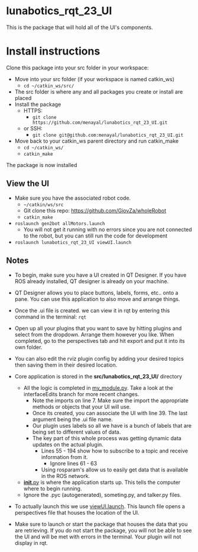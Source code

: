 
# lunabotics_rqt_23_UI

This is the package that will hold all of the UI's components. 


# Install instructions

Clone this package into your src folder in your workspace:
	
 - Move into your src folder (if your workspace is named catkin_ws)
	 - `cd ~/catkin_ws/src/`
 - The src folder is where any and all packages you create or install are placed
 -	Install the package
	 -	HTTPS:
		 -	`git clone https://github.com/menayal/lunabotics_rqt_23_UI.git`
	 -	or SSH:
		 -	`git clone git@github.com:menayal/lunabotics_rqt_23_UI.git`
 -	Move back to your catkin_ws parent directory and run catkin_make
	 -	`cd ~/catkin_ws/`
	 -	`catkin_make`

The package is now installed


## View the UI

-  Make sure you have the associated robot code.
	- `~/catkin/ws/src`
	- Git clone this repo: https://github.com/GiovZa/wholeRobot     
	- `catkin_make`
- `roslaunch gen2bot allMotors.launch`
	- You will not get it running with no errors since you are not connected to the robot, but you can still run the code for development
-  `roslaunch lunabotics_rqt_23_UI viewUI.launch`


## Notes

* To begin, make sure you have a UI created in QT Designer. If you have ROS already installed, QT designer is already on your machine. 
* QT Designer allows you to place buttons, labels, forms, etc.. onto a pane. You can use this application to also move and arrange things. 
* Once the .ui file is created. we can view it in rqt by entering this command in the terminal:
		`rqt`
 
* Open up all your plugins that you want to save by hitting plugins and select from the dropdown. Arrange them however you like. When completed, go to the perspectives tab and hit export and put it into its own folder. 
* You can also edit the rviz plugin config by adding your desired topics then saving them in their desired location.

* Core application is stored in the **src/lunabotics_rqt_23_UI/** directory
	* All the logic is completed in [my_module.py](https://github.com/menayal/lunabotics_rqt_23_UI/blob/interfaceEdits/src/lunabotics_rqt_23_UI/my_module.py). Take a look at the interfaceEdits branch for more recent changes. 
		* Note the imports on line 7. Make sure the import the appropriate methods or objects that your UI will use. 
		* Once its created, you can associate the UI with line 39. The last argument being the .ui file name. 
		* Our plugin uses labels so all we have is a bunch of labels that are being set to different values of data. 
		* The key part of this whole process was getting dynamic data updates on the actual plugin. 
			* Lines 55 - 194 show how to subscribe to a topic and receive information from it. 
				* Ignore lines 61 - 63
			* Using rosparam's allow us to easily get data that is available in the ROS network. 
	* [__init__.py](https://github.com/menayal/lunabotics_rqt_23_UI/blob/interfaceEdits/src/lunabotics_rqt_23_UI/__init__.py) is where the application starts up. This tells the computer where to begin running.
	* Ignore the .pyc (autogenerated), someting.py, and talker.py files. 

* To actually launch this we use [viewUI.launch](https://github.com/menayal/lunabotics_rqt_23_UI/blob/main/launch/viewUI.launch). This launch file opens a perspectives file that houses the location of the UI. 
* Make sure to launch or start the package that houses the data that you are retrieving. If you do not start the package, you will not be able to see the UI and will be met with errors in the terminal. Your plugin will not display in rqt.  


